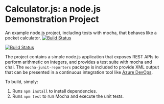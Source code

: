 Calculator.js: a node.js Demonstration Project
==============================================
An example node.js project, including tests with mocha, that behaves like
a pocket calculator.
[![Build Status](https://dev.azure.com/mc220918132/Parts%20Unlimited/_apis/build/status/KatySubramaniam.calculator?branchName=master)](https://dev.azure.com/mc220918132/Parts%20Unlimited/_build/latest?definitionId=3&branchName=master)

[![Build Status](https://dev.azure.com/mc220918132/Parts%20Unlimited/_apis/build/status/KatySubramaniam.calculator?branchName=master&jobName=Job)](https://dev.azure.com/mc220918132/Parts%20Unlimited/_build/latest?definitionId=3&branchName=master)

The project contains a simple node.js application that exposes REST APIs
to perform arithmetic on integers, and provides a test suite with mocha
and chai.  The `mocha-junit-reporters` package is included to provide XML
output that can be presented in a continuous integration tool like
[Azure DevOps](https://azure.com/devops).

To build, simply:

1. Runs `npm install` to install dependencies.
2. Runs `npm test` to run Mocha and execute the unit tests.

